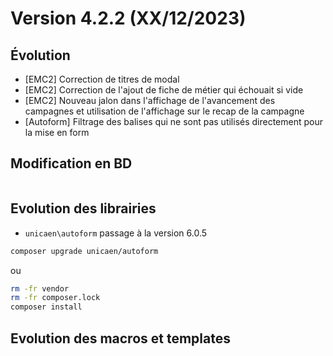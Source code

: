 Version 4.2.2 (XX/12/2023)
====

Évolution
---
- [EMC2] Correction de titres de modal
- [EMC2] Correction de l'ajout de fiche de métier qui échouait si vide
- [EMC2] Nouveau jalon dans l'affichage de l'avancement des campagnes et utilisation de l'affichage sur le recap de la campagne
- [Autoform] Filtrage des balises qui ne sont pas utilisés directement pour la mise en form

Modification en BD
---

```postgresql
```

Evolution des librairies
---

- `unicaen\autoform` passage à la version 6.0.5


```bash
composer upgrade unicaen/autoform
```

ou

```bash
rm -fr vendor
rm -fr composer.lock
composer install
```

Evolution des macros et templates
---
